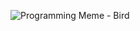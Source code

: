 ![Programming Meme - Bird](https://thecodinglove.com/program-complete-mess-do-the-job)


<!--

YES I LEFT THIS IN HERE
NO YOU SHOULD NOT LOOK IN HERE
THIS IS TEMPORARY - PROMISED ...

Here are some ideas to get you started:

- 🔭 I’m currently working on ...
- 🌱 I’m currently learning ...
- 👯 I’m looking to collaborate on ...
- 🤔 I’m looking for help with ...
- 💬 Ask me about ...
- 📫 How to reach me: ...
- 😄 Pronouns: ...
- ⚡ Fun fact: ...
-->

